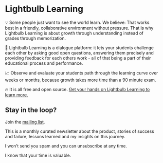 # Lightbulb Learning

💡  Some people just want to see the world learn. We believe: That works best in a friendly, collaborative environment without pressure. That is why Lightbulb Learning is about growth through	understanding instead of grades through memorization.

🥋  Lightbulb Learning is a dialogue platform: it lets your students challenge each other by asking good open questions, answering them precisely and providing feedback for each others work - all of that being a part of their educational process and performance.

📈  Observe and evaluate your students path through the learning curve over weeks or months, because growth takes more time than a 90 minute exam.

🔥  It is all free and open source. [Get your hands on Lightbulb Learning to learn more.](https://lightbulb-learning.io)

## Stay in the loop?
Join the [mailing list](https://tinyletter.com/RobertNickel).

This is a monthly curated newsletter about the product, stories of success and failure, lessons learned and my insights on this journey.

I won't send you spam and you can unsubscribe at any time.

I know that your time is valuable.
